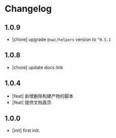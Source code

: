 # Changelog

## 1.0.9

- [chore] upgrade `@swc/helpers` version to `^0.5.1`

## 1.0.8

- [chore] update docs link

## 1.0.4

- [feat] 新增删除构建产物的脚本
- [feat] 提供文档首页

## 1.0.0

- [init] first init.
